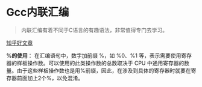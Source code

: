 # Gcc内联汇编

> 内联汇编有着不同于C语言的有趣语法，非常值得专门去学习。

[知乎好文章](https://zhuanlan.zhihu.com/p/395130640)


**%的使用**：
在汇编语句中，数字加前缀 %，如 %0、%1 等，表示需要使用寄存器的样板操作数。可以使用的此类操作数的总数取决于 CPU 中通用寄存器的数量。由于这些样板操作数也是用%前缀，因此，在涉及到具体的寄存器时就要在寄存器前面加上2个%，以免混淆。
